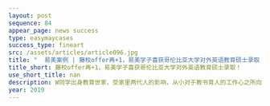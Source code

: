 ```yaml
---
layout: post
sequence: 84
appear_page: news success
type: easymaycases
success_type: fineart
src: /assets/articles/article096.jpg
title: "  易美案例 | 藤校offer再+1，易美学子喜获哥伦比亚大学对外英语教育硕士录取！"
title_short: 藤校offer再+1，易美学子喜获哥伦比亚大学对外英语教育硕士录取！
use_short_title: nan
description: W同学出身教育世家，受家里两代人的影响，从小对于教书育人的工作心之所向。在选择本科专业时，她在热门专业和自己所喜欢的专业中选择了后者，“尽管很多人认为教师这个职业有些刻板无趣，但是我看到的教育学是五彩斑斓的。”本科四年的学习也坚定了W同学在教育领域立足发展的决心。
year: 2019
---
```


